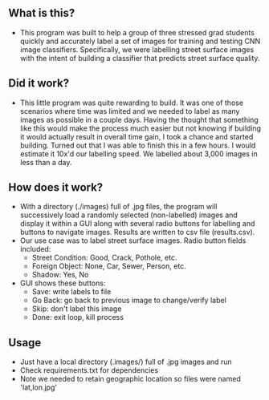 ## What is this?
- This program was built to help a group of three stressed grad students quickly and accurately label a set of images for training and testing CNN image classifiers. Specifically, we were labelling street surface images with the intent of building a classifier that predicts street surface quality. 

## Did it work?
- This little program was quite rewarding to build. It was one of those scenarios where time was limited and we needed to label as many images as possible in a couple days. Having the thought that something like this would make the process much easier but not knowing if building it would actually result in overall time gain, I took a chance and started building. Turned out that I was able to finish this in a few hours. I would estimate it 10x'd our labelling speed. We labelled about 3,000 images in less than a day.

## How does it work?
- With a directory (./images) full of .jpg files, the program will successively load a randomly selected (non-labelled) images and display it within a GUI along with several radio buttons for labelling and buttons to navigate images. Results are written to csv file (results.csv).
- Our use case was to label street surface images. Radio button fields included:
	- Street Condition: Good, Crack, Pothole, etc.
	- Foreign Object: None, Car, Sewer, Person, etc.
	- Shadow: Yes, No
- GUI shows these buttons:
	- Save: write labels to file 
	- Go Back: go back to previous image to change/verify label
	- Skip: don't label this image
	- Done: exit loop, kill process

## Usage
- Just have a local directory (.images/) full of .jpg images and run
- Check requirements.txt for dependencies
- Note we needed to retain geographic location so files were named 'lat,lon.jpg'
